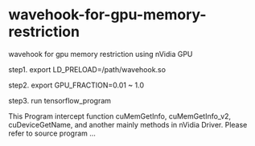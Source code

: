# wavehook-for-gpu-memory-restriction
wavehook for gpu memory restriction using nVidia GPU

step1. export LD_PRELOAD=/path/wavehook.so

step2. export GPU_FRACTION=0.01 ~ 1.0

step3. run tensorflow_program

This Program intercept function cuMemGetInfo, cuMemGetInfo_v2, cuDeviceGetName, and another mainly methods in nVidia Driver.
Please refer to source program ...

